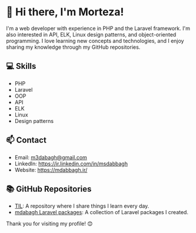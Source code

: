 # 👋 Hi there, I'm Morteza!

I'm a web developer with experience in PHP and the Laravel framework. I'm also interested in API, ELK, Linux design patterns, and object-oriented programming. I love learning new concepts and technologies, and I enjoy sharing my knowledge through my GitHub repositories.

## 💻 Skills
- PHP
- Laravel
- OOP
- API
- ELK
- Linux
- Design patterns

## 📫 Contact
- Email: m3dabagh@gmail.com
- LinkedIn: https://ir.linkedin.com/in/msdabbagh
- Website: https://mdabbagh.ir/

## 📚 GitHub Repositories
- [TIL](https://github.com/mdabagh/TIL): A repository where I share things I learn every day.
- [mdabagh Laravel packages](https://packagist.org/packages/mdabagh/): A collection of Laravel packages I created.

Thank you for visiting my profile! 😊
